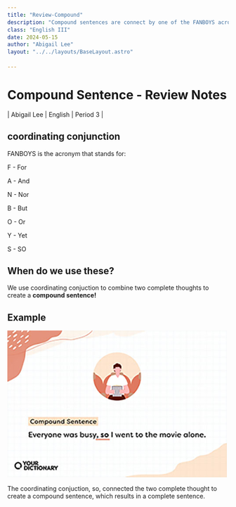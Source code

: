 ```yaml
---
title: "Review-Compound"
description: "Compound sentences are connect by one of the FANBOYS acronym"
class: "English III"
date: 2024-05-15
author: "Abigail Lee"
layout: "../../layouts/BaseLayout.astro"

---
```


# Compound Sentence - Review Notes

| Abigail Lee | English | Period 3 |

## coordinating conjunction

FANBOYS is the acronym that stands for:

F - For

A - And

N - Nor

B - But

O - Or

Y - Yet

S - SO

## When do we use these?

We use coordinating conjuction to combine two complete thoughts to create a **compound sentence!**

## Example

![Compound Sentence](./images/Compoundsentence.jpg)

The coordinating conjuction, so, connected the two complete thought to create a compound sentence, which results in a complete sentence.
